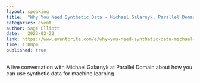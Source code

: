 ```yaml
---
layout: speaking
title:  "Why You Need Synthetic Data - Michael Galarnyk, Parallel Domain - Live Podcast"
categories: event
author: Sage Elliott
date:   2023-02-22
link: https://www.eventbrite.com/e/why-you-need-synthetic-data-michael-galarnyk-parallel-domain-tickets-531243312047
time: 1:00pm
published: true
---
```


A live conversation with ​​Michael Galarnyk at Parallel Domain about how you can use synthetic data for machine learning
